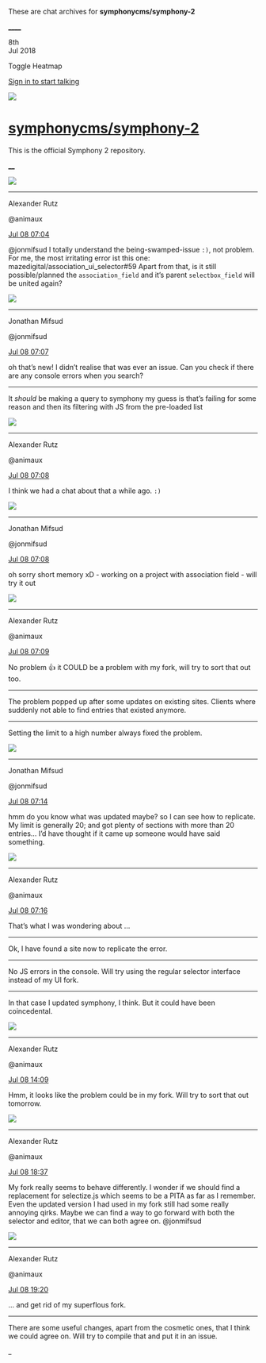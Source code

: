 These are chat archives for **symphonycms/symphony-2**

[__](/symphonycms/symphony-2/archives/2018/07/09)[__](/symphonycms/symphony-2/archives/2018/07/07)

8th  
Jul 2018

Toggle Heatmap

[Sign in to start talking](/login?action=login&button=archive-login)

![](https://avatars-02.gitter.im/group/iv/3/57542c45c43b8c601977197e?s=48)

#  [symphonycms/symphony-2](/symphonycms/symphony-2)

This is the official Symphony 2 repository.

[ __](/orgs/symphonycms/rooms "More symphonycms rooms")

![](https://avatars2.githubusercontent.com/u/446874?v=4&s=30)

____

Alexander Rutz

@animaux

[Jul 08
07:04](https://gitter.im/symphonycms/symphony-2?at=5b41b7757b811a6d63d8ef66)

@jonmifsud I totally understand the being-swamped-issue `:)`, not problem. For
me, the most irritating error ist this one:
mazedigital/association_ui_selector#59 Apart from that, is it still
possible/planned the `association_field` and it’s parent `selectbox_field`
will be united again?

![](https://avatars1.githubusercontent.com/u/859775?v=4&s=30)

____

Jonathan Mifsud

@jonmifsud

[Jul 08
07:07](https://gitter.im/symphonycms/symphony-2?at=5b41b814f16644066122b137)

oh that’s new! I didn’t realise that was ever an issue. Can you check if there
are any console errors when you search?

____

It _should_ be making a query to symphony my guess is that’s failing for some
reason and then its filtering with JS from the pre-loaded list

![](https://avatars2.githubusercontent.com/u/446874?v=4&s=30)

____

Alexander Rutz

@animaux

[Jul 08
07:08](https://gitter.im/symphonycms/symphony-2?at=5b41b85263042f2df35f7867)

I think we had a chat about that a while ago. `:)`

![](https://avatars1.githubusercontent.com/u/859775?v=4&s=30)

____

Jonathan Mifsud

@jonmifsud

[Jul 08
07:08](https://gitter.im/symphonycms/symphony-2?at=5b41b8717e23133ecb3ad0e4)

oh sorry short memory xD - working on a project with association field - will
try it out

![](https://avatars2.githubusercontent.com/u/446874?v=4&s=30)

____

Alexander Rutz

@animaux

[Jul 08
07:09](https://gitter.im/symphonycms/symphony-2?at=5b41b895bd92d807829d0e6a)

No problem :thumbsup: it COULD be a problem with my fork, will try to sort
that out too.

____

The problem popped up after some updates on existing sites. Clients where
suddenly not able to find entries that existed anymore.

____

Setting the limit to a high number always fixed the problem.

![](https://avatars1.githubusercontent.com/u/859775?v=4&s=30)

____

Jonathan Mifsud

@jonmifsud

[Jul 08
07:14](https://gitter.im/symphonycms/symphony-2?at=5b41b9bf33b0282df409551d)

hmm do you know what was updated maybe? so I can see how to replicate. My
limit is generally 20; and got plenty of sections with more than 20 entries…
I’d have thought if it came up someone would have said something.

![](https://avatars2.githubusercontent.com/u/446874?v=4&s=30)

____

Alexander Rutz

@animaux

[Jul 08
07:16](https://gitter.im/symphonycms/symphony-2?at=5b41ba4a7e23133ecb3ad2dd)

That’s what I was wondering about …

____

Ok, I have found a site now to replicate the error.

____

No JS errors in the console. Will try using the regular selector interface
instead of my UI fork.

____

In that case I updated symphony, I think. But it could have been coincedental.

![](https://avatars2.githubusercontent.com/u/446874?v=4&s=30)

____

Alexander Rutz

@animaux

[Jul 08
14:09](https://gitter.im/symphonycms/symphony-2?at=5b421b0481816669a43a550b)

Hmm, it looks like the problem could be in my fork. Will try to sort that out
tomorrow.

![](https://avatars2.githubusercontent.com/u/446874?v=4&s=30)

____

Alexander Rutz

@animaux

[Jul 08
18:37](https://gitter.im/symphonycms/symphony-2?at=5b4259ddf16644066123c012)

My fork really seems to behave differently. I wonder if we should find a
replacement for selectize.js which seems to be a PITA as far as I remember.
Even the updated version I had used in my fork still had some really annoying
qirks. Maybe we can find a way to go forward with both the selector and
editor, that we can both agree on. @jonmifsud

![](https://avatars2.githubusercontent.com/u/446874?v=4&s=30)

____

Alexander Rutz

@animaux

[Jul 08
19:20](https://gitter.im/symphonycms/symphony-2?at=5b42640e89db5e701cac18d0)

… and get rid of my superflous fork.

____

There are some useful changes, apart from the cosmetic ones, that I think we
could agree on. Will try to compile that and put it in an issue.

_

